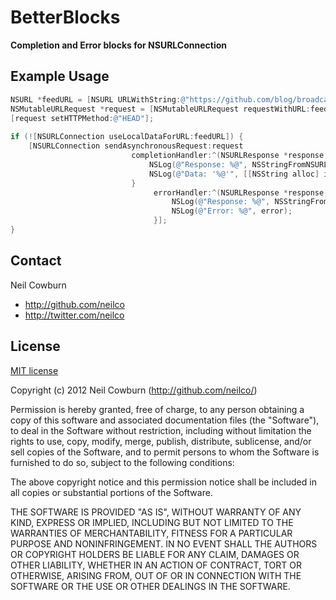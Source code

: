 # BetterBlocks

**Completion and Error blocks for NSURLConnection**

## Example Usage
``` objective-c
NSURL *feedURL = [NSURL URLWithString:@"https://github.com/blog/broadcasts.atom"];
NSMutableURLRequest *request = [NSMutableURLRequest requestWithURL:feedURL cachePolicy:NSURLRequestReloadIgnoringLocalCacheData timeoutInterval:5];
[request setHTTPMethod:@"HEAD"];
    
if (![NSURLConnection useLocalDataForURL:feedURL]) {
    [NSURLConnection sendAsynchronousRequest:request
                           completionHandler:^(NSURLResponse *response, NSData *data) {
                               NSLog(@"Response: %@", NSStringFromNSURLResponse(response));
                               NSLog(@"Data: '%@'", [[NSString alloc] initWithData:data encoding:NSUTF8StringEncoding]);
                           }
                                errorHandler:^(NSURLResponse *response, NSError *error) {
                                    NSLog(@"Response: %@", NSStringFromNSURLResponse(response));
                                    NSLog(@"Error: %@", error);
                                }];
}
```

## Contact

Neil Cowburn

- http://github.com/neilco
- http://twitter.com/neilco

## License

[MIT license](http://neil.mit-license.org)

Copyright (c) 2012 Neil Cowburn (http://github.com/neilco/)

Permission is hereby granted, free of charge, to any person obtaining a copy
of this software and associated documentation files (the "Software"), to deal
in the Software without restriction, including without limitation the rights
to use, copy, modify, merge, publish, distribute, sublicense, and/or sell
copies of the Software, and to permit persons to whom the Software is
furnished to do so, subject to the following conditions:

The above copyright notice and this permission notice shall be included in
all copies or substantial portions of the Software.

THE SOFTWARE IS PROVIDED "AS IS", WITHOUT WARRANTY OF ANY KIND, EXPRESS OR
IMPLIED, INCLUDING BUT NOT LIMITED TO THE WARRANTIES OF MERCHANTABILITY,
FITNESS FOR A PARTICULAR PURPOSE AND NONINFRINGEMENT. IN NO EVENT SHALL THE
AUTHORS OR COPYRIGHT HOLDERS BE LIABLE FOR ANY CLAIM, DAMAGES OR OTHER
LIABILITY, WHETHER IN AN ACTION OF CONTRACT, TORT OR OTHERWISE, ARISING FROM,
OUT OF OR IN CONNECTION WITH THE SOFTWARE OR THE USE OR OTHER DEALINGS IN
THE SOFTWARE.
